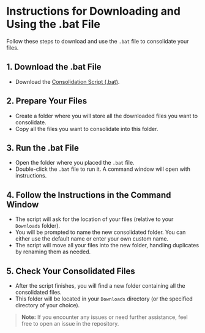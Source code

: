 # Instructions for Downloading and Using the .bat File

Follow these steps to download and use the `.bat` file to consolidate your files.

## 1. Download the .bat File
- Download the [Consolidation Script (.bat)](https://github.com/1axx/Consolidate).

## 2. Prepare Your Files
- Create a folder where you will store all the downloaded files you want to consolidate.
- Copy all the files you want to consolidate into this folder.

## 3. Run the .bat File
- Open the folder where you placed the `.bat` file.
- Double-click the `.bat` file to run it. A command window will open with instructions.

## 4. Follow the Instructions in the Command Window
- The script will ask for the location of your files (relative to your `Downloads` folder).
- You will be prompted to name the new consolidated folder. You can either use the default name or enter your own custom name.
- The script will move all your files into the new folder, handling duplicates by renaming them as needed.

## 5. Check Your Consolidated Files
- After the script finishes, you will find a new folder containing all the consolidated files.
- This folder will be located in your `Downloads` directory (or the specified directory of your choice).

> **Note:** If you encounter any issues or need further assistance, feel free to open an issue in the repository.
